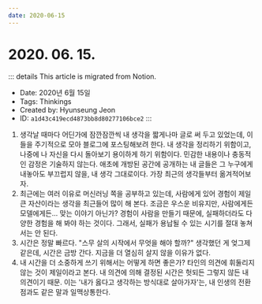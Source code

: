 ```yaml
---
date: 2020-06-15
---
```


# 2020. 06. 15.

::: details This article is migrated from Notion.

- Date: 2020년 6월 15일
- Tags: Thinkings
- Created by: Hyunseung Jeon
- ID: `a1d43c419ecd4873bb8d80277106bce2`
  :::

1. 생각날 때마다 어딘가에 잠깐잠깐씩 내 생각을 짧게나마 글로 써 두고 있었는데, 이들을 주기적으로 모아 블로그에 포스팅해보려 한다. 내 생각을 정리하기 위함이고, 나중에 나 자신을 다시 돌아보기 용이하게 하기 위함이다. 민감한 내용이나 충동적인 감정은 기술하지 않는다. 애초에 개방된 공간에 공개하는 내 글들은 그 누구에게 내놓아도 부끄럽지 않을, 내 생각 그대로이다. 가장 최근의 생각들부터 옮겨적어보자.
2. 최근에는 여러 이유로 머신러닝 쪽을 공부하고 있는데, 사람에게 있어 경험이 제일 큰 자산이라는 생각을 최근들어 많이 해 본다. 조금은 우스운 비유지만, 사람에게든 모델에게든... 맞는 이야기 아닌가? 경험이 사람을 만들기 때문에, 실패하더라도 다양한 경험을 해 봐야 하는 것이다. 그래서, 실패가 용납될 수 있는 시기를 절대 놓쳐서는 안 된다.
3. 시간은 정말 빠르다. "스무 살의 시작에서 무엇을 해야 할까?" 생각했던 게 엊그제 같은데, 시간은 금방 간다. 지금을 더 열심히 살지 않을 이유가 없다.
4. 내 시간을 더 소중하게 쓰기 위해서는 어떻게 하면 좋은가? 타인의 의견에 휘둘리지 않는 것이 제일이라고 본다. 내 의견에 의해 결정된 시간은 헛되든 그렇지 않든 내 의견이기 때문. 이는 '내가 옳다고 생각하는 방식대로 살아가자'는, 내 인생의 전환점과도 같은 말과 일맥상통한다.
